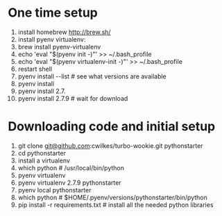 One time setup
==============

1. install homebrew http://brew.sh/
2. install pyenv virtualenv:
  1.  brew install pyenv-virtualenv
  2.  echo 'eval "$(pyenv init -)"' >> ~/.bash_profile
  3.  echo 'eval "$(pyenv virtualenv-init -)"' >> ~/.bash_profile
3. restart shell
4. pyenv install --list   # see what versions are available
5. pyenv install <tab>
6. pyenv install 2.7.<tab>
7. pyenv install 2.7.9 # wait for download


Downloading code and initial setup
==============
1. git clone git@github.com:cwilkes/turbo-wookie.git pythonstarter
2. cd pythonstarter
3. install a virtualenv
  1. which python   # /usr/local/bin/python
  2. pyenv virtualenv <tab>
  3. pyenv virtualenv 2.7.9 pythonstarter
  4. pyenv local pythonstarter
  5. which python   # $HOME/.pyenv/versions/pythonstarter/bin/python
4. pip install -r requirements.txt # install all the needed python libraries
